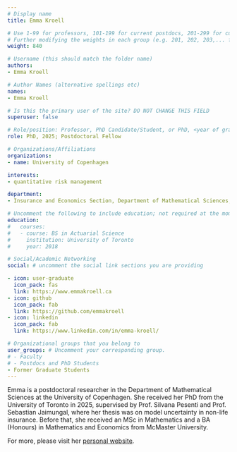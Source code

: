 ```yaml
---
# Display name
title: Emma Kroell

# Use 1-99 for professors, 101-199 for current postdocs, 201-299 for current phds, 301-399 for current masters, 401-499 for current undergrads, 801-809 for alum postdocs, 811-849 for alum phds, 851-899 for alum masters, and 901-999 for alum undergrads
# Further modifying the weights in each group (e.g. 201, 202, 203,... for current phds) allows customized ordering (e.g. new students first)
weight: 840

# Username (this should match the folder name)
authors:
- Emma Kroell

# Author Names (alternative spellings etc)
names:
- Emma Kroell

# Is this the primary user of the site? DO NOT CHANGE THIS FIELD
superuser: false

# Role/position: Professor, PhD Candidate/Student, or PhD, <year of graduation>
role: PhD, 2025; Postdoctoral Fellow

# Organizations/Affiliations
organizations:
- name: University of Copenhagen

interests:
- quantitative risk management

department:
- Insurance and Economics Section, Department of Mathematical Sciences, University of Copenhagen

# Uncomment the following to include education; not required at the moment.
education:
#   courses:
#   - course: BS in Actuarial Science
#     institution: University of Toronto
#     year: 2018

# Social/Academic Networking
social: # uncomment the social link sections you are providing

- icon: user-graduate
  icon_pack: fas
  link: https://www.emmakroell.ca
- icon: github
  icon_pack: fab
  link: https://github.com/emmakroell
- icon: linkedin
  icon_pack: fab
  link: https://www.linkedin.com/in/emma-kroell/

# Organizational groups that you belong to
user_groups: # Uncomment your corresponding group.
# - Faculty
# - Postdocs and PhD Students
- Former Graduate Students
---
```


Emma is a postdoctoral researcher in the Department of Mathematical Sciences at the University of Copenhagen.
She received her PhD from the University of Toronto in 2025, supervised by Prof. Silvana Pesenti and Prof. Sebastian Jaimungal, where her thesis was on model uncertainty in non-life insurance. 
Before that, she received an MSc in Mathematics and a BA (Honours) in Mathematics and Economics from McMaster University.

For more, please visit her [personal website](https://www.emmakroell.ca).

